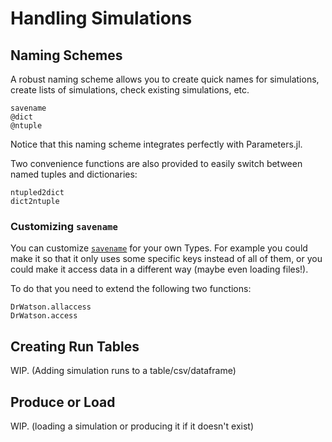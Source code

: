 # Handling Simulations

## Naming Schemes

A robust naming scheme allows you to create quick names for simulations, create lists of simulations, check existing simulations, etc.

```@docs
savename
@dict
@ntuple
```

Notice that this naming scheme integrates perfectly with Parameters.jl.

Two convenience functions are also provided to easily switch between named tuples and dictionaries:
```@docs
ntupled2dict
dict2ntuple
```

### Customizing `savename`
You can customize [`savename`](@ref) for your own Types. For example you could make it so that it only uses some specific keys instead of all of them, or you could make it access data in a different way (maybe even loading files!).

To do that you need to extend the following two functions:
```@docs
DrWatson.allaccess
DrWatson.access
```

## Creating Run Tables

WIP. (Adding simulation runs to a table/csv/dataframe)

## Produce or Load
WIP. (loading a simulation or producing it if it doesn't exist)
